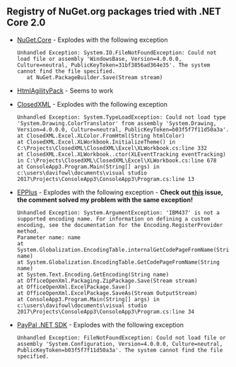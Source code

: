 ## Registry of NuGet.org packages tried with .NET Core 2.0

- [NuGet.Core](https://www.nuget.org/packages/nuget.core/) - Explodes with the following exception

    ```
    Unhandled Exception: System.IO.FileNotFoundException: Could not load file or assembly 'WindowsBase, Version=4.0.0.0, Culture=neutral, PublicKeyToken=31bf3856ad364e35'. The system cannot find the file specified.
       at NuGet.PackageBuilder.Save(Stream stream)
    ```

- [HtmlAgilityPack](https://www.nuget.org/packages/HtmlAgilityPack/) - Seems to work
- [ClosedXML](https://www.nuget.org/packages/ClosedXML/) - Explodes with the following exception

   ```
   Unhandled Exception: System.TypeLoadException: Could not load type 'System.Drawing.ColorTranslator' from assembly 'System.Drawing, Version=4.0.0.0, Culture=neutral, PublicKeyToken=b03f5f7f11d50a3a'.
   at ClosedXML.Excel.XLColor.FromHtml(String htmlColor)
   at ClosedXML.Excel.XLWorkbook.InitializeTheme() in C:\Projects\ClosedXML\ClosedXML\Excel\XLWorkbook.cs:line 332
   at ClosedXML.Excel.XLWorkbook..ctor(XLEventTracking eventTracking) in C:\Projects\ClosedXML\ClosedXML\Excel\XLWorkbook.cs:line 678
   at ConsoleApp3.Program.Main(String[] args) in c:\users\davifowl\documents\visual studio 2017\Projects\ConsoleApp3\ConsoleApp3\Program.cs:line 13
   ```
- [EPPlus](https://www.nuget.org/packages/EPPlus/) - Explodes with the following exception - __Check out [this](https://github.com/JanKallman/EPPlus/issues/31) issue, the comment solved my problem with the same exception!__

    ```
    Unhandled Exception: System.ArgumentException: 'IBM437' is not a supported encoding name. For information on defining a custom encoding, see the documentation for the Encoding.RegisterProvider method.
    Parameter name: name
    at System.Globalization.EncodingTable.internalGetCodePageFromName(String name)
    at System.Globalization.EncodingTable.GetCodePageFromName(String name)
    at System.Text.Encoding.GetEncoding(String name)
    at OfficeOpenXml.Packaging.ZipPackage.Save(Stream stream)
    at OfficeOpenXml.ExcelPackage.Save()
    at OfficeOpenXml.ExcelPackage.SaveAs(Stream OutputStream)
    at ConsoleApp3.Program.Main(String[] args) in c:\users\davifowl\documents\visual studio 2017\Projects\ConsoleApp3\ConsoleApp3\Program.cs:line 34
    ```
- [PayPal .NET SDK](https://www.nuget.org/packages/paypal/) - Explodes with the following exception

	```
    Unhandled Exception: FileNotFoundException: Could not load file or assembly 'System.Configuration, Version=4.0.0.0, Culture=neutral, PublicKeyToken=b03f5f7f11d50a3a'. The system cannot find the file specified.
    ```
